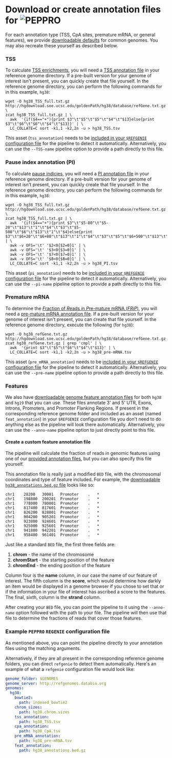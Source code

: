 # Download or create annotation files for <img src="../../img/peppro_logo.svg" alt="PEPPRO" class="img-fluid" style="max-height:35px; margin-top:-15px; margin-bottom:-10px"> 


For each annotation type (TSS, CpA sites, premature mRNA, or general features), we provide [downloadable defaults](http://big.databio.org/peppro/) for common genomes.  You may also recreate these yourself as described below.

### TSS

To calculate [TSS enrichments](../glossary.md), you will need a [TSS annotation file](http://big.databio.org/refgenomes/) in your reference genome directory.  If a pre-built version for your genome of interest isn't present, you can quickly create that file yourself. In the reference genome directory, you can perform the following commands for in this example, `hg38`:
```console
wget -O hg38_TSS_full.txt.gz http://hgdownload.soe.ucsc.edu/goldenPath/hg38/database/refGene.txt.gz \
zcat hg38_TSS_full.txt.gz | \
  awk  '{if($4=="+"){print $3"\t"$5"\t"$5"\t"$4"\t"$13}else{print $3"\t"$6"\t"$6"\t"$4"\t"$13}}' | \
  LC_COLLATE=C sort -k1,1 -k2,2n -u > hg38_TSS.tsv
```
This asset (`tss_annotation`) needs to be [included in your `$REFGENIE` configuration file](#Example_PEPPRO_REFGENIE_configuration_file) for the pipeline to detect it automatically.  Alternatively, you can use the `--TSS-name` pipeline option to provide a path directly to this file.

### Pause index annotation (PI)

To calculate [pause indicies](../glossary.md), you will need a [PI annotation file](http://big.databio.org/refgenomes/) in your reference genome directory.  If a pre-built version for your genome of interest isn't present, you can quickly create that file yourself. In the reference genome directory, you can perform the following commands for in this example, `hg38`:
```console
wget -O hg38_TSS_full.txt.gz http://hgdownload.soe.ucsc.edu/goldenPath/hg38/database/refGene.txt.gz \
zcat hg38_TSS_full.txt.gz | \
  awk  '{if($4=="+"){print $3"\t"$5-80"\t"$5-20"\t"$13"\t"1"\t"$4"\t"$3"\t"$5-500"\t"$6"\t"$13"\t"1"\t"$4}else{print $3"\t"$6+20"\t"$6+80"\t"$13"\t"1"\t"$4"\t"$3"\t"$5"\t"$6+500"\t"$13"\t"1"\t"$4}}' | \
  awk -v OFS='\t' '$2<0{$2=0}1' | \
  awk -v OFS='\t' '$3<0{$3=0}1' | \
  awk -v OFS='\t' '$7<0{$7=0}1' | \
  awk -v OFS='\t' '$8<0{$8=0}1' | \
  LC_COLLATE=C sort -k1,1 -k2,2n -u > hg38_PI.tsv
```
This asset (`pi_annotation`) needs to be [included in your `$REFGENIE` configuration file](#Example_PEPPRO_REFGENIE_configuration_file) for the pipeline to detect it automatically.  Alternatively, you can use the `--pi-name` pipeline option to provide a path directly to this file.

### Premature mRNA

To determine the [*F*raction of *R*eads *i*n *P*re-mature mRNA (*FRiP*)](../glossary.md), you will need a [pre-mature mRNA annotation file](http://big.databio.org/peppro/). If a pre-built version for your genome of interest isn't present, you can create that file yourself. In the reference genome directory, execute the following (for `hg38`):
```console
wget -O hg38_refGene.txt.gz http://hgdownload.soe.ucsc.edu/goldenPath/hg38/database/refGene.txt.gz
zcat hg38_refGene.txt.gz | grep 'cmpl' | \
  awk  '{print $3"\t"$5"\t"$6"\t"$4"\t"$13}' | \
  LC_COLLATE=C sort -k1,1 -k2,2n -u > hg38_pre-mRNA.tsv
```
This asset (`pre_mRNA_annotation`) needs to be [included in your `$REFGENIE` configuration file](#Example_PEPPRO_REFGENIE_configuration_file) for the pipeline to detect it automatically.  Alternatively, you can use the `--pre-name` pipeline option to provide a path directly to this file.

### Features

We also have [downloadable genome feature annotation files](http://big.databio.org/peppro/) for both `hg38` and `hg19` that you can use.  These files annotate 3' and 5' UTR, Exons, Introns, Promoters, and Promoter Flanking Regions.  If present in the corresponding reference genome folder and included as an asset (named `feat_annotation`) in your `$REFGENIE` configuration file you don't need to do anything else as the pipeline will look there automatically.   Alternatively, you can use the `--anno-name` pipeline option to just directly point to this file.

#### Create a custom feature annotation file

The pipeline will calculate the fraction of reads in genomic features using one of our [provided annotation files](http://big.databio.org/peppro/), but you can also specify this file yourself.

This annotation file is really just a modified `BED` file, with the chromosomal coordinates and type of feature included.  For example, the [downloadable `hg38_annotations.bed.gz` file](http://big.databio.org/peppro/hg38_annotations.bed.gz) looks like so:

```
chr1	28200	30001	Promoter	.	*
chr1	198800	200201	Promoter	.	*
chr1	778000	780001	Promoter	.	*
chr1	817400	817601	Promoter	.	*
chr1	826200	828801	Promoter	.	*
chr1	904200	905201	Promoter	.	*
chr1	923800	924601	Promoter	.	*
chr1	925000	925601	Promoter	.	*
chr1	941800	942201	Promoter	.	*
chr1	958400	961401	Promoter	.	*
```

Just like a standard `BED` file, the first three fields are:  
1. **chrom** - the name of the chromosome  
2. **chromStart** - the starting position of the feature  
3. **chromEnd** - the ending position of the feature

Column four is the **name** column, in our case the name of our feature of interest. The fifth column is the **score**, which would determine how darkly an item would be displayed in a genome browser if you chose to set that or if the information in your file of interest has ascribed a score to the features. The final, sixth, column is the **strand** column.

After creating your `BED` file, you can point the pipeline to it using the `--anno-name` option followed with the path to your file.  The pipeline will then use that file to determine the fractions of reads that cover those features.

### Example `PEPPRO` `REGENIE` configuration file

As mentioned above, you can point the pipeline directly to your annotation files using the matching arguments.

Alternatively, if they are all present in the corresponding reference genome folders, you can direct `refgenie` to detect them automatically. Here's an example of what a `refgenie` configuration file would look like:
```yaml
genome_folder: $GENOMES
genome_server: http://refgenomes.databio.org
genomes:
  hg38:
    bowtie2:
      path: indexed_bowtie2
    chrom_sizes:
      path: hg38.chrom.sizes
    tss_annotation:
      path: hg38_TSS.tsv
    cpa_annotation:
      path: hg38_CpA.tsv
    pre_mRNA_annotation:
      path: hg38_pre-mRNA.tsv
    feat_annotation:
      path: hg38_annotations.bed.gz
```